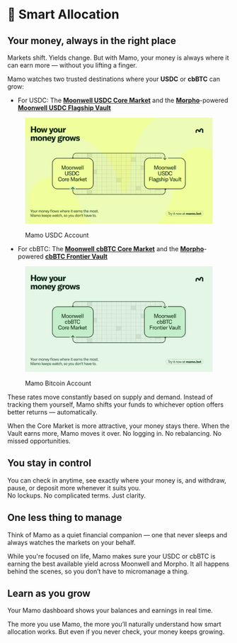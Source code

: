 # 🤖 Smart Allocation

## **Your money, always in the right place**

Markets shift. Yields change. But with Mamo, your money is always where it can earn more — without you lifting a finger.

Mamo watches two trusted destinations where your **USDC** or **cbBTC** can grow:

* For USDC: The [**Moonwell USDC Core Market**](https://moonwell.fi/markets/supply/base/usdc) and the [**Morpho**](https://morpho.org/)-powered [**Moonwell USDC Flagship Vault**](https://moonwell.fi/vaults/deposit/base/mwusdc)

<figure><img src="../.gitbook/assets/Twitter post - 23.png" alt=""><figcaption><p>Mamo USDC Account</p></figcaption></figure>

* For cbBTC: The [**Moonwell** **cbBTC Core Market**](https://moonwell.fi/markets/supply/base/cbbtc) and the [**Morpho**](https://morpho.org/)-powered [**cbBTC Frontier Vault**](https://moonwell.fi/vaults/deposit/base/mwcbbtc)

<figure><img src="../.gitbook/assets/image.png" alt=""><figcaption><p>Mamo Bitcoin Account</p></figcaption></figure>

These rates move constantly based on supply and demand. Instead of tracking them yourself, Mamo shifts your funds to whichever option offers better returns — automatically.

When the Core Market is more attractive, your money stays there. When the Vault earns more, Mamo moves it over. No logging in. No rebalancing. No missed opportunities.

## You stay in control

You can check in anytime, see exactly where your money is, and withdraw, pause, or deposit more whenever it suits you.\
No lockups. No complicated terms. Just clarity.

## One less thing to manage

Think of Mamo as a quiet financial companion — one that never sleeps and always watches the markets on your behalf.

While you're focused on life, Mamo makes sure your USDC or cbBTC is earning the best available yield across Moonwell and Morpho. It all happens behind the scenes, so you don’t have to micromanage a thing.

## Learn as you grow

Your Mamo dashboard shows your balances and earnings in real time.

The more you use Mamo, the more you’ll naturally understand how smart allocation works. But even if you never check, your money keeps growing.
